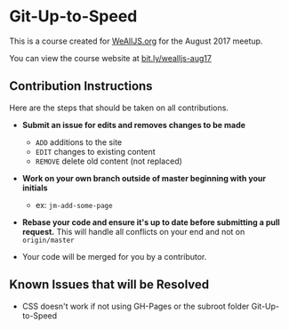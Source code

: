 # Git-Up-to-Speed

This is a course created for [WeAllJS.org](http://wealljs.org) for the August 2017 meetup.

You can view the course website at [bit.ly/wealljs-aug17](bit.ly/wealljs-aug17)

## Contribution Instructions
Here are the steps that should be taken on all contributions.

* **Submit an issue for edits and removes changes to be made**
    * `ADD` additions to the site
    * `EDIT` changes to existing content
    * `REMOVE` delete old content (not replaced)

* **Work on your own branch outside of master beginning with your initials**
  * ex: `jm-add-some-page`

* **Rebase your code and ensure it's up to date before submitting a pull request.**
  This will handle all conflicts on your end and not on `origin/master`

* Your code will be merged for you by a contributor.

## Known Issues that will be Resolved
* CSS doesn't work if not using GH-Pages or the subroot folder Git-Up-to-Speed  
